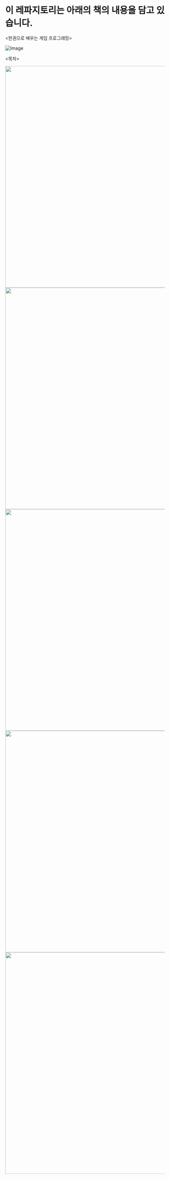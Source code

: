 # 이 레파지토리는 아래의 책의 내용을 담고 있습니다.
<한권으로 배우는 게임 프로그래밍><br>

![Image](https://github.com/user-attachments/assets/f184c9e0-8e66-48f1-8ed7-96e62985c9d3)

<목차><br>

<img src="https://github.com/user-attachments/assets/27b58f69-1a64-42d5-b3b9-fa1f54f9730e" width="550" height="700"/>
<img src="https://github.com/user-attachments/assets/40e523f9-1770-4292-95d1-45063df2d39f" width="550" height="700"/>
<img src="https://github.com/user-attachments/assets/2db99bd5-2589-47f3-a068-df62d53ed408" width="550" height="700"/>
<img src="https://github.com/user-attachments/assets/4731deb5-98b1-4a79-b285-10d74c893e38" width="550" height="700"/>
<img src="https://github.com/user-attachments/assets/3a983352-72f9-4daa-bb67-1df1282faee5" width="550" height="700"/>
